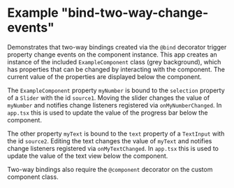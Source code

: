 # Example "bind-two-way-change-events"

Demonstrates that two-way bindings created via the `@bind` decorator trigger property change events on the component instance. This app creates an instance of the included `ExampleComponent` class (grey background), which has properties that can be changed by interacting with the component. The current value of the properties are displayed below the component.

The `ExampleComponent` property `myNumber` is bound to the `selection` property of a `Slider` with the id `source1`. Moving the slider changes the value of `myNumber` and notifies change listeners registered via `onMyNumberChanged`. In `app.tsx` this is used to update the value of the progress bar below the component.

The other property `myText` is bound to the `text` property of a `TextInput` with the id `source2`. Editing the text changes the value of `myText` and notifies change listeners registered via `onMyTextChanged`. In `app.tsx` this is used to update the value of the text view below the component.

Two-way bindings also require the `@component` decorator on the custom component class.
